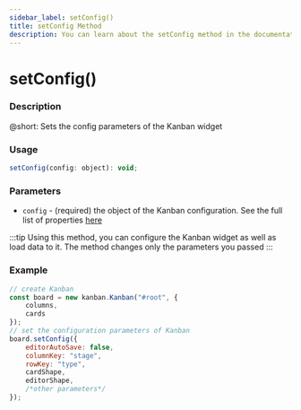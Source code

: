 ```yaml
---
sidebar_label: setConfig()
title: setConfig Method
description: You can learn about the setConfig method in the documentation of the DHTMLX JavaScript Kanban library. Browse developer guides and API reference, try out code examples and live demos, and download a free 30-day evaluation version of DHTMLX Kanban.
---
```


# setConfig()

### Description

@short: Sets the config parameters of the Kanban widget

### Usage

~~~jsx {}
setConfig(config: object): void;
~~~

### Parameters

- `config` - (required) the object of the Kanban configuration. See the full list of properties [here](api/api_overview.md#kanban-properties)

:::tip
Using this method, you can configure the Kanban widget as well as load data to it. The method changes only the parameters you passed
:::

### Example

~~~jsx {7-14}
// create Kanban
const board = new kanban.Kanban("#root", {
	columns,
	cards
});
// set the configuration parameters of Kanban
board.setConfig({
	editorAutoSave: false,
	columnKey: "stage",
	rowKey: "type",
	cardShape,
	editorShape,
	/*other parameters*/
});
~~~
